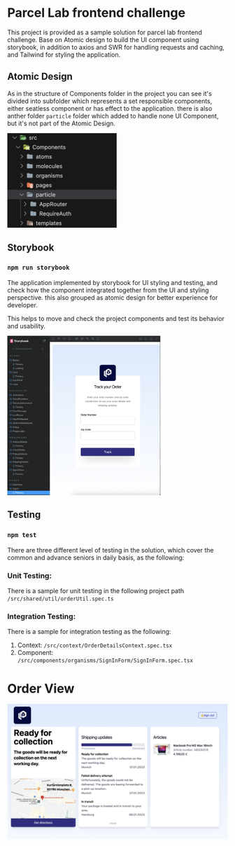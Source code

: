 # Parcel Lab frontend challenge

This project is provided as a sample solution for parcel lab frontend challenge. Base on Atomic design to build the UI component using storybook, in addition to axios and SWR for handling requests and caching, and Tailwind for styling the application.

## Atomic Design

As in the structure of Components folder in the project you can see it's divided into subfolder which represents a set responsible components, either seatless component or has effect to the application. there is also anther folder `particle` folder which added to handle none UI Component, but it's not part of the Atomic Design.

<img src="./readme/atomic.png" width="250"/>

## Storybook

### `npm run storybook`

The application implemented by storybook for UI styling and testing, and check how the component integrated together from the UI and styling perspective. this also grouped as atomic design for better experience for developer.

This helps to move and check the project components and test its behavior and usability.

<img src="./readme/storybook.png" width="350"/>

## Testing

### `npm test`

There are three different level of testing in the solution, which cover the common and advance seniors in daily basis, as the following:

### Unit Testing:

There is a sample for unit testing in the following project path `/src/shared/util/orderUtil.spec.ts`

### Integration Testing:

There is a sample for integration testing as the following:

1. Context: `/src/context/OrderDetailsContext.spec.tsx`
2. Component: `/src/components/organisms/SignInForm/SignInForm.spec.tsx`

# Order View

<img src="./readme/orderview.png" />
